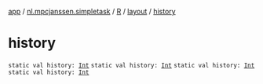 [app](../../../index.md) / [nl.mpcjanssen.simpletask](../../index.md) / [R](../index.md) / [layout](index.md) / [history](.)

# history

`static val history: `[`Int`](https://kotlinlang.org/api/latest/jvm/stdlib/kotlin/-int/index.html)
`static val history: `[`Int`](https://kotlinlang.org/api/latest/jvm/stdlib/kotlin/-int/index.html)
`static val history: `[`Int`](https://kotlinlang.org/api/latest/jvm/stdlib/kotlin/-int/index.html)
`static val history: `[`Int`](https://kotlinlang.org/api/latest/jvm/stdlib/kotlin/-int/index.html)